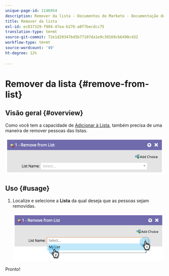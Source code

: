 ```yaml
---
unique-page-id: 1146954
description: Remover da lista - Documentos do Marketo - Documentação do produto
title: Remover da lista
exl-id: ec837329-f904-47ea-b276-a0f7becdcc75
translation-type: tm+mt
source-git-commit: 72e1d29347bd5b77107da1e9c30169cb6490c432
workflow-type: tm+mt
source-wordcount: '49'
ht-degree: 12%

---
```


# Remover da lista {#remove-from-list}

## Visão geral {#overview}

Como você tem a capacidade de [Adicionar à Lista](/help/marketo/product-docs/core-marketo-concepts/smart-campaigns/flow-actions/add-to-list.md), também precisa de uma maneira de remover pessoas das listas.

![](assets/image2014-9-22-10-3a44-3a3.png)

## Uso {#usage}

1. Localize e selecione a **Lista** da qual deseja que as pessoas sejam removidas.

   ![](assets/image2014-9-22-10-3a44-3a7.png)

Pronto!
